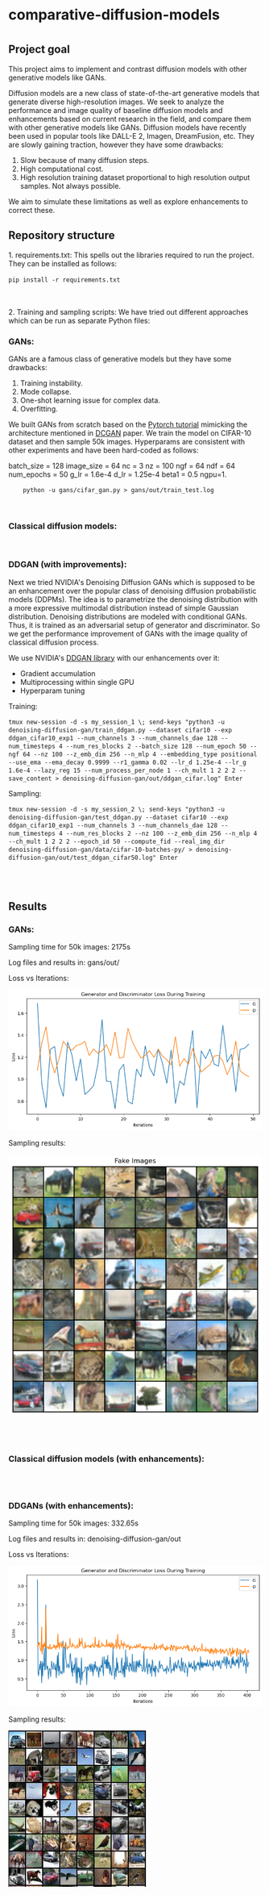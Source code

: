 <h1>comparative-diffusion-models<h1>

<h2>Project goal</h2>
This project aims to implement and contrast diffusion models with other generative models like GANs.

Diffusion models are a new class of state-of-the-art generative models that generate 
diverse high-resolution images. We seek to analyze the performance and image quality of 
baseline diffusion models and enhancements based on current research in the field, and compare them
with other generative models like GANs. Diffusion models have recently been used in popular tools like 
DALL-E 2, Imagen, DreamFusion, etc. They are slowly gaining traction, however they have some drawbacks:

1. Slow because of many diffusion steps.
2. High computational cost.
3. High resolution training dataset proportional to high resolution output samples. Not always possible.

We aim to simulate these limitations as well as explore enhancements to correct these.


<h2>Repository structure</h2>
1. requirements.txt: This spells out the libraries required to run the project. They can be installed as follows:
   
   `pip install -r requirements.txt`

<br></br>
2. Training and sampling scripts: We have tried out different approaches which can be run as separate Python files:
<br>
    <h3>GANs:</h3>

   GANs are a famous class of generative models but they have some drawbacks:
   1. Training instability. 
   2. Mode collapse. 
   3. One-shot learning issue for complex data. 
   4. Overfitting.

   We built GANs from scratch based on the [Pytorch tutorial](https://pytorch.org/tutorials/beginner/dcgan_faces_tutorial.html) mimicking the architecture mentioned in 
[DCGAN](https://arxiv.org/abs/1511.06434) paper. We train the model on CIFAR-10 dataset and then 
sample 50k images. Hyperparams are consistent with other experiments and have been hard-coded as follows:
    
   batch_size = 128
   image_size = 64
   nc = 3
   nz = 100
   ngf = 64
   ndf = 64
   num_epochs = 50
   g_lr = 1.6e-4
   d_lr = 1.25e-4
   beta1 = 0.5
   ngpu=1.


        python -u gans/cifar_gan.py > gans/out/train_test.log
<br>
    <h3>Classical diffusion models:</h3>


<br>
    <h3>DDGAN (with improvements):</h3>
    Next we tried NVIDIA's Denoising Diffusion GANs which is supposed to be an enhancement over the
    popular class of denoising diffusion probabilistic models (DDPMs). The idea is to parametrize the 
denoising distribution with a more expressive multimodal distribution instead of simple Gaussian 
distribution. Denoising distributions are modeled with conditional GANs. Thus, it is trained as an 
adversarial setup of generator and discriminator. So we get the performance improvement of GANs with the image
quality of classical diffusion process.

We use NVIDIA's [DDGAN library](https://github.com/NVlabs/denoising-diffusion-gan) with our enhancements over it:
* Gradient accumulation
* Multiprocessing within single GPU
* Hyperparam tuning

Training:

    tmux new-session -d -s my_session_1 \; send-keys "python3 -u denoising-diffusion-gan/train_ddgan.py --dataset cifar10 --exp ddgan_cifar10_exp1 --num_channels 3 --num_channels_dae 128 --num_timesteps 4 --num_res_blocks 2 --batch_size 128 --num_epoch 50 --ngf 64 --nz 100 --z_emb_dim 256 --n_mlp 4 --embedding_type positional --use_ema --ema_decay 0.9999 --r1_gamma 0.02 --lr_d 1.25e-4 --lr_g 1.6e-4 --lazy_reg 15 --num_process_per_node 1 --ch_mult 1 2 2 2 --save_content > denoising-diffusion-gan/out/ddgan_cifar.log" Enter

Sampling:
    
    tmux new-session -d -s my_session_2 \; send-keys "python3 -u denoising-diffusion-gan/test_ddgan.py --dataset cifar10 --exp ddgan_cifar10_exp1 --num_channels 3 --num_channels_dae 128 --num_timesteps 4 --num_res_blocks 2 --nz 100 --z_emb_dim 256 --n_mlp 4 --ch_mult 1 2 2 2 --epoch_id 50 --compute_fid --real_img_dir denoising-diffusion-gan/data/cifar-10-batches-py/ > denoising-diffusion-gan/out/test_ddgan_cifar50.log" Enter

<br></br>
<h2>Results</h2>

<h3>GANs:</h3>
   Sampling time for 50k images: 2175s

   Log files and results in: gans/out/

   Loss vs Iterations:

   ![Loss vs Iterations](gans/out/loss.png "Loss vs Iterations")

   Sampling results:

   ![Sampling results](gans/out/generated_images.png "Sampling results")

<br></br>
<h3>Classical diffusion models (with enhancements):</h3>


<br></br>
<h3>DDGANs (with enhancements):</h3>
   Sampling time for 50k images: 332.65s

   Log files and results in: denoising-diffusion-gan/out

   Loss vs Iterations:

   ![Loss vs Iterations](denoising-diffusion-gan/out/loss.png "Loss vs Iterations")

   Sampling results:

   ![Sampling results](denoising-diffusion-gan/out/samples_cifar10.jpeg "Sampling results")
